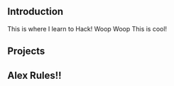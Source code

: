 ## Introduction

This is where I learn to Hack!
Woop Woop
This is cool!

## Projects

## Alex Rules!!
